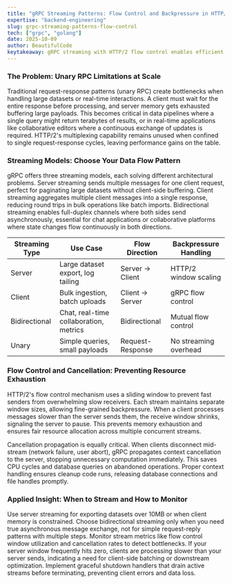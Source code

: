 ```yaml
---
title: "gRPC Streaming Patterns: Flow Control and Backpressure in HTTP/2"
expertise: "backend-engineering"
slug: grpc-streaming-patterns-flow-control
tech: ["grpc", "golang"]
date: 2025-10-09
author: BeautifulCode
keytakeaway: gRPC streaming with HTTP/2 flow control enables efficient, scalable communication by preventing resource exhaustion and adapting to client processing speed through automatic backpressure mechanisms.
---
```


### The Problem: Unary RPC Limitations at Scale

Traditional request-response patterns (unary RPC) create bottlenecks when handling large datasets or real-time interactions. A client must wait for the entire response before processing, and server memory gets exhausted buffering large payloads. This becomes critical in data pipelines where a single query might return terabytes of results, or in real-time applications like collaborative editors where a continuous exchange of updates is required. HTTP/2's multiplexing capability remains unused when confined to single request-response cycles, leaving performance gains on the table.

### Streaming Models: Choose Your Data Flow Pattern

gRPC offers three streaming models, each solving different architectural problems. Server streaming sends multiple messages for one client request, perfect for paginating large datasets without client-side buffering. Client streaming aggregates multiple client messages into a single response, reducing round trips in bulk operations like batch imports. Bidirectional streaming enables full-duplex channels where both sides send asynchronously, essential for chat applications or collaborative platforms where state changes flow continuously in both directions.

| Streaming Type | Use Case | Flow Direction | Backpressure Handling |
|---|---|---|---|
| Server | Large dataset export, log tailing | Server → Client | HTTP/2 window scaling |
| Client | Bulk ingestion, batch uploads | Client → Server | gRPC flow control |
| Bidirectional | Chat, real-time collaboration, metrics | Bidirectional | Mutual flow control |
| Unary | Simple queries, small payloads | Request-Response | No streaming overhead |

### Flow Control and Cancellation: Preventing Resource Exhaustion

HTTP/2's flow control mechanism uses a sliding window to prevent fast senders from overwhelming slow receivers. Each stream maintains separate window sizes, allowing fine-grained backpressure. When a client processes messages slower than the server sends them, the receive window shrinks, signaling the server to pause. This prevents memory exhaustion and ensures fair resource allocation across multiple concurrent streams.

Cancellation propagation is equally critical. When clients disconnect mid-stream (network failure, user abort), gRPC propagates context cancellation to the server, stopping unnecessary computation immediately. This saves CPU cycles and database queries on abandoned operations. Proper context handling ensures cleanup code runs, releasing database connections and file handles promptly.

### Applied Insight: When to Stream and How to Monitor

Use server streaming for exporting datasets over 10MB or when client memory is constrained. Choose bidirectional streaming only when you need true asynchronous message exchange, not for simple request-reply patterns with multiple steps. Monitor stream metrics like flow control window utilization and cancellation rates to detect bottlenecks. If your server window frequently hits zero, clients are processing slower than your server sends, indicating a need for client-side batching or downstream optimization. Implement graceful shutdown handlers that drain active streams before terminating, preventing client errors and data loss.